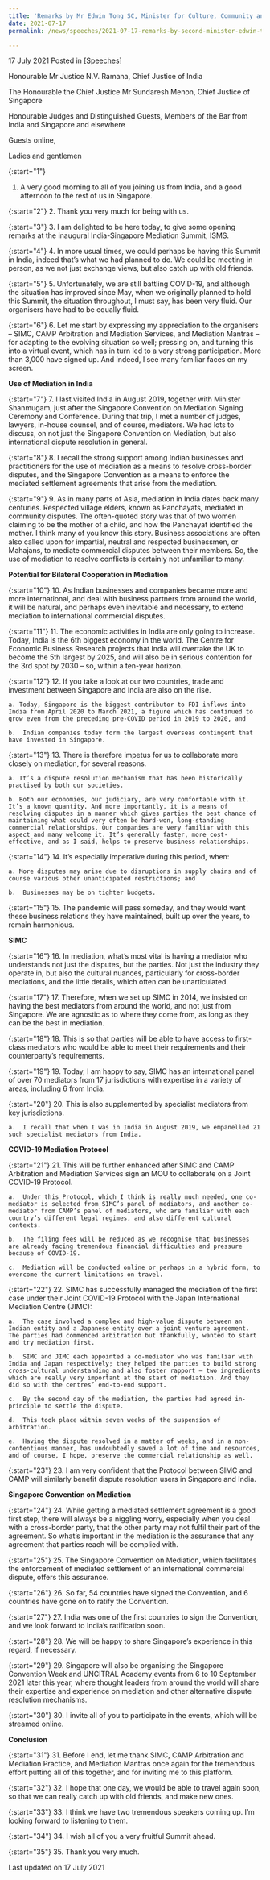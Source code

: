 ```yaml
---
title: 'Remarks by Mr Edwin Tong SC, Minister for Culture, Community and Youth and Second Minister for Law at the India-Singapore Mediation Summit'
date: 2021-07-17
permalink: /news/speeches/2021-07-17-remarks-by-second-minister-edwin-tong-at-india-singapore-mediation-summit/

---
```



17 July 2021 Posted in [[Speeches](/news/speeches)]

Honourable Mr Justice N.V. Ramana, 
Chief Justice of India

The Honourable the Chief Justice Mr Sundaresh Menon, 
Chief Justice of Singapore

Honourable Judges and Distinguished Guests, Members of the Bar from India and Singapore and elsewhere

Guests online,

Ladies and gentlemen

{:start="1"}
1.	A very good morning to all of you joining us from India, and a good afternoon to the rest of us in Singapore.
 
{:start="2"}
2.	Thank you very much for being with us.

{:start="3"}
3.	I am delighted to be here today, to give some opening remarks at the inaugural India-Singapore Mediation Summit, ISMS.

{:start="4"}
4.	In more usual times, we could perhaps be having this Summit in India, indeed that’s what we had planned to do. We could be meeting in person, as we not just exchange views, but also catch up with old friends.  

{:start="5"}
5.	Unfortunately, we are still battling COVID-19, and although the situation has improved since May, when we originally planned to hold this Summit, the situation throughout, I must say, has been very fluid. Our organisers have had to be equally fluid. 

{:start="6"}
6.	Let me start by expressing my appreciation to the organisers – SIMC, CAMP Arbitration and Mediation Services, and Mediation Mantras – for adapting to the evolving situation so well; pressing on, and turning this into a virtual event, which has in turn led to a very strong participation. More than 3,000 have signed up. And indeed, I see many familiar faces on my screen.

**Use of Mediation in India**
 
{:start="7"}
7.	I last visited India in August 2019, together with Minister Shanmugam, just after the Singapore Convention on Mediation Signing Ceremony and Conference.  During that trip, I met a number of judges, lawyers, in-house counsel, and of course, mediators. We had lots to discuss, on not just the Singapore Convention on Mediation, but also international dispute resolution in general. 

{:start="8"}
8.	I recall the strong support among Indian businesses and practitioners for the use of mediation as a means to resolve cross-border disputes, and the Singapore Convention as a means to enforce the mediated settlement agreements that arise from the mediation.

{:start="9"}
9.	As in many parts of Asia, mediation in India dates back many centuries. Respected village elders, known as Panchayats, mediated in community disputes. The often-quoted story was that of two women claiming to be the mother of a child, and how the Panchayat identified the mother. I think many of you know this story. Business associations are often also called upon for impartial, neutral and respected businessmen, or Mahajans, to mediate commercial disputes between their members. So, the use of mediation to resolve conflicts is certainly not unfamiliar to many.

**Potential for Bilateral Cooperation in Mediation**

{:start="10"}
10.	As Indian businesses and companies became more and more international, and deal with business partners from around the world, it will be natural, and perhaps even inevitable and necessary, to extend mediation to international commercial disputes.

{:start="11"}
11.	The economic activities in India are only going to increase. Today, India is the 6th biggest economy in the world. The Centre for Economic Business Research projects that India will overtake the UK to become the 5th largest by 2025, and will also be in serious contention for the 3rd spot by 2030 – so, within a ten-year horizon.

{:start="12"}
12.	If you take a look at our two countries, trade and investment between Singapore and India are also on the rise.

    a. Today, Singapore is the biggest contributor to FDI inflows into India from April 2020 to March 2021, a figure which has continued to grow even from the preceding pre-COVID period in 2019 to 2020, and 
    
    b.	Indian companies today form the largest overseas contingent that have invested in Singapore.

{:start="13"}
13.	There is therefore impetus for us to collaborate more closely on mediation, for several reasons.

    a. It’s a dispute resolution mechanism that has been historically practised by both our societies.  

    b. Both our economies, our judiciary, are very comfortable with it. It’s a known quantity. And more importantly, it is a means of resolving disputes in a manner which gives parties the best chance of maintaining what could very often be hard-won, long-standing commercial relationships. Our companies are very familiar with this aspect and many welcome it. It’s generally faster, more cost-effective, and as I said, helps to preserve business relationships.

{:start="14"}
14.	It’s especially imperative during this period, when: 

    a. More disputes may arise due to disruptions in supply chains and of course various other unanticipated restrictions; and 
    
    b.	Businesses may be on tighter budgets.

{:start="15"}
15.	The pandemic will pass someday, and they would want these business relations they have maintained, built up over the years, to remain harmonious.

**SIMC**

{:start="16"}
16.	In mediation, what’s most vital is having a mediator who understands not just the disputes, but the parties. Not just the industry they operate in, but also the cultural nuances, particularly for cross-border mediations, and the little details, which often can be unarticulated. 

{:start="17"}
17.	Therefore, when we set up SIMC in 2014, we insisted on having the best mediators from around the world, and not just from Singapore. We are agnostic as to where they come from, as long as they can be the best in mediation.

{:start="18"}
18.	This is so that parties will be able to have access to first-class mediators who would be able to meet their requirements and their counterparty’s requirements.

{:start="19"}
19.	Today, I am happy to say, SIMC has an international panel of over 70 mediators from 17 jurisdictions with expertise in a variety of areas, including 6 from India.

{:start="20"}
20.	This is also supplemented by specialist mediators from key jurisdictions. 

    a.	I recall that when I was in India in August 2019, we empanelled 21 such specialist mediators from India.

**COVID-19 Mediation Protocol**

{:start="21"}
21.	This will be further enhanced after SIMC and CAMP Arbitration and Mediation Services sign an MOU to collaborate on a Joint COVID-19 Protocol.

    a.	Under this Protocol, which I think is really much needed, one co-mediator is selected from SIMC’s panel of mediators, and another co-mediator from CAMP’s panel of mediators, who are familiar with each country’s different legal regimes, and also different cultural contexts. 
    
    b.	The filing fees will be reduced as we recognise that businesses are already facing tremendous financial difficulties and pressure because of COVID-19.

    c.	Mediation will be conducted online or perhaps in a hybrid form, to overcome the current limitations on travel.

{:start="22"}
22.	SIMC has successfully managed the mediation of the first case under their Joint COVID-19 Protocol with the Japan International Mediation Centre (JIMC):

    a.	The case involved a complex and high-value dispute between an Indian entity and a Japanese entity over a joint venture agreement. The parties had commenced arbitration but thankfully, wanted to start and try mediation first. 
    
    b.	SIMC and JIMC each appointed a co-mediator who was familiar with India and Japan respectively; they helped the parties to build strong cross-cultural understanding and also foster rapport – two ingredients which are really very important at the start of mediation. And they did so with the centres’ end-to-end support. 

    c.	By the second day of the mediation, the parties had agreed in-principle to settle the dispute. 

    d.	This took place within seven weeks of the suspension of arbitration.

    e.	Having the dispute resolved in a matter of weeks, and in a non-contentious manner, has undoubtedly saved a lot of time and resources, and of course, I hope, preserve the commercial relationship as well. 

{:start="23"}
23.	I am very confident that the Protocol between SIMC and CAMP will similarly benefit dispute resolution users in Singapore and India. 

**Singapore Convention on Mediation**

{:start="24"}
24.	While getting a mediated settlement agreement is a good first step, there will always be a niggling worry, especially when you deal with a cross-border party, that the other party may not fulfil their part of the agreement. So what’s important in the mediation is the assurance that any agreement that parties reach will be complied with.

{:start="25"}
25.	The Singapore Convention on Mediation, which facilitates the enforcement of mediated settlement of an international commercial dispute, offers this assurance.

{:start="26"}
26.	So far, 54 countries have signed the Convention, and 6 countries have gone on to ratify the Convention. 

{:start="27"}
27.	India was one of the first countries to sign the Convention, and we look forward to India’s ratification soon. 

{:start="28"}
28.	We will be happy to share Singapore’s experience in this regard, if necessary.

{:start="29"}
29.	Singapore will also be organising the Singapore Convention Week and UNCITRAL Academy events from 6 to 10 September 2021 later this year, where thought leaders from around the world will share their expertise and experience on mediation and other alternative dispute resolution mechanisms.

{:start="30"}
30.	I invite all of you to participate in the events, which will be streamed online.

**Conclusion**

{:start="31"}
31.	Before I end, let me thank SIMC, CAMP Arbitration and Mediation Practice, and Mediation Mantras once again for the tremendous effort putting all of this together, and for inviting me to this platform.

{:start="32"}
32.	I hope that one day, we would be able to travel again soon, so that we can really catch up with old friends, and make new ones.

{:start="33"}
33.	I think we have two tremendous speakers coming up. I’m looking forward to listening to them. 

{:start="34"}
34.	I wish all of you a very fruitful Summit ahead.

{:start="35"}
35.	Thank you very much.

<p class="right-side-updated">Last updated on 17 July 2021</p>
